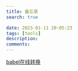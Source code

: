 ```yaml
---
title: 备忘录
search: true

date: 2023-01-11 20:05:23
tags: [tools]
description:
comments:
---
```



[babel在线转换](https://www.babeljs.cn/)